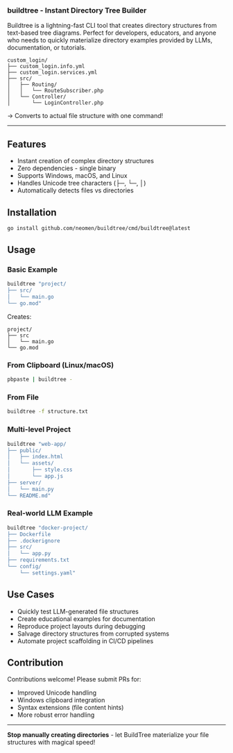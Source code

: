### buildtree - Instant Directory Tree Builder

Buildtree is a lightning-fast CLI tool that creates directory structures from text-based tree diagrams. Perfect for developers, educators, and anyone who needs to quickly materialize directory examples provided by LLMs, documentation, or tutorials.

```text
custom_login/
├── custom_login.info.yml
├── custom_login.services.yml
├── src/
│   ├── Routing/
│   │   └── RouteSubscriber.php
│   └── Controller/
│       └── LoginController.php
```

→ Converts to actual file structure with one command!

---

## Features
- Instant creation of complex directory structures
- Zero dependencies - single binary
- Supports Windows, macOS, and Linux
- Handles Unicode tree characters (├─, └─, │)
- Automatically detects files vs directories

## Installation
```bash
go install github.com/neomen/buildtree/cmd/buildtree@latest
```

## Usage

### Basic Example
```bash
buildtree "project/
├── src/
│   └── main.go
└── go.mod"
```

Creates:
```
project/
├── src
│   └── main.go
└── go.mod
```

### From Clipboard (Linux/macOS)
```bash
pbpaste | buildtree -
```

### From File
```bash
buildtree -f structure.txt
```

### Multi-level Project
```bash
buildtree "web-app/
├── public/
│   ├── index.html
│   └── assets/
│       ├── style.css
│       └── app.js
├── server/
│   └── main.py
└── README.md"
```

### Real-world LLM Example
```bash
buildtree "docker-project/
├── Dockerfile
├── .dockerignore
├── src/
│   └── app.py
├── requirements.txt
└── config/
    └── settings.yaml"
```

## Use Cases
- Quickly test LLM-generated file structures
- Create educational examples for documentation
- Reproduce project layouts during debugging
- Salvage directory structures from corrupted systems
- Automate project scaffolding in CI/CD pipelines

## Contribution
Contributions welcome! Please submit PRs for:
- Improved Unicode handling
- Windows clipboard integration
- Syntax extensions (file content hints)
- More robust error handling

---

**Stop manually creating directories** - let BuildTree materialize your file structures with magical speed!
